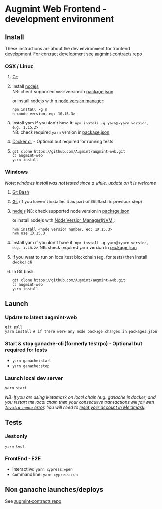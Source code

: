 # Augmint Web Frontend - development environment

## Install

These instructions are about the dev environment for frontend development. For contract development see [augmint-contracts repo](https://github.com/Augmint/augmint-contracts)

### OSX / Linux

1.  [Git](https://git-scm.com/download)
1.  Install [nodejs](https://nodejs.org/en/download/)  
    NB: check supported `node` version in [package.json](../package.json)

    or install nodejs with [n node version manager](https://github.com/tj/n):

    ```
    npm install -g n
    n <node version, eg: 10.15.3>
    ```

1.  Install yarn if you don't have it: `npm install -g yarn@<yarn version, e.g. 1.15.2>`  
    NB: check required `yarn` version in [package.json](../package.json)
1.  [Docker cli](https://hub.docker.com/search/?type=edition&offering=community) - Optional but required for running tests
1.  ```
    git clone https://github.com/Augmint/augmint-web.git
    cd augmint-web
    yarn install
    ```

### Windows

_Note: windows install was not tested since a while, update on it is welcome_

1.  [Git Bash](https://git-for-windows.github.io/)
1.  [Git](https://git-scm.com/download) (if you haven't installed it as part of Git Bash in previous step)
1.  [nodejs](https://nodejs.org/en/download/) NB: check supported node version in [package.json](../package.json)

    or install nodejs with [Node Version Manager(NVM)](https://github.com/coreybutler/nvm-windows/releases):

    ```
    nvm install <node version number, eg: 10.15.3>
    nvm use 10.15.3
    ```

1.  Install yarn if you don't have it: `npm install -g yarn@<yarn version, e.g. 1.15.2>` NB: check required yarn version in [package.json](../package.json)
1.  If you want to run on local test blockchain (eg. for tests) then Install [docker cli](https://hub.docker.com/search/?type=edition&offering=community)
1.  in Git bash:
    ```
    git clone https://github.com/Augmint/augmint-web.git
    cd augmint-web
    yarn install
    ```

## Launch

### Update to latest augmint-web

```
git pull
yarn install # if there were any node package changes in packages.json
```

### Start & stop ganache-cli (formerly testrpc) - Optional but required for tests

- `yarn ganache:start`
- `yarn ganache:stop`

### Launch local dev server

`yarn start`

_NB: If you are using Metamask on local chain (e.g. ganache in docker) and you restart the local chain then your consecutive transactions will fail with [`Invalid nonce` error](https://github.com/MetaMask/metamask-extension/issues/1999). You will need to [reset your account in Metamask](http://metamask.helpscoutdocs.com/article/36-resetting-an-account)._

## Tests

### Jest only

```
yarn test
```

### FrontEnd - E2E

- interactive: `yarn cypress:open`
- command line: `yarn cypress:run`

## Non ganache launches/deploys

See [augmint-contracts repo](https://github.com/Augmint/augmint-contracts)
